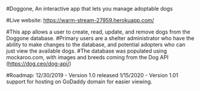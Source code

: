 #Doggone, An interactive app that lets you manage adoptable dogs

#Live website: https://warm-stream-27959.herokuapp.com/

#This app allows a user to create, read, update, and remove dogs from the Doggone database.
#Primary users are a shelter administrator who have the ability to make changes to the database, and potential adopters who can just view the available dogs.
#The database was populated using mockaroo.com, with images and breeds coming from the Dog API (https://dog.ceo/dog-api/) 

#Roadmap: 
12/30/2019 - Version 1.0 released 
1/15/2020 - Version 1.01 support for hosting on GoDaddy domain for easier viewing. 





